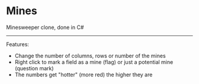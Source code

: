 # Mines
Minesweeper clone, done in C#
___________________
Features:
* Change the number of columns, rows or number of the mines
* Right click to mark a field as a mine (flag) or just a potential mine (question mark)
* The numbers get "hotter" (more red) the higher they are
